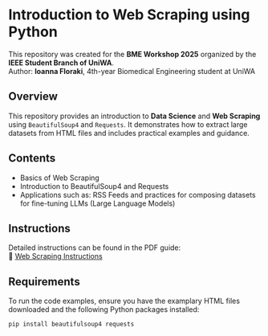 # Introduction to Web Scraping using Python

This repository was created for the **BME Workshop 2025** organized by the **IEEE Student Branch of UniWA**.  
Author: **Ioanna Floraki**, 4th-year Biomedical Engineering student at UniWA

## Overview

This repository provides an introduction to **Data Science** and **Web Scraping** using `BeautifulSoup4` and `Requests`. It demonstrates how to extract large datasets from HTML files and includes practical examples and guidance.

## Contents

- Basics of Web Scraping
- Introduction to BeautifulSoup4 and Requests
- Applications such as: RSS Feeds and practices for composing datasets for fine-tuning LLMs (Large Language Models)

## Instructions

Detailed instructions can be found in the PDF guide:  
📄 [Web Scraping Instructions](<Web Scraping.pdf>)

## Requirements

To run the code examples, ensure you have the examplary HTML files downloaded and the following Python packages installed:

```bash
pip install beautifulsoup4 requests
